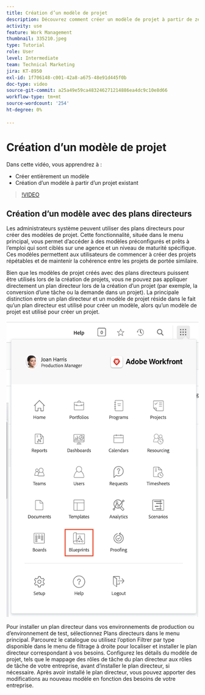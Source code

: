 ```yaml
---
title: Création d’un modèle de projet
description: Découvrez comment créer un modèle de projet à partir de zéro et d’un modèle existant.
activity: use
feature: Work Management
thumbnail: 335210.jpeg
type: Tutorial
role: User
level: Intermediate
team: Technical Marketing
jira: KT-8950
exl-id: 1f706148-c001-42a8-a675-48e91d445f0b
doc-type: video
source-git-commit: a25a49e59ca483246271214886ea4dc9c10e8d66
workflow-type: tm+mt
source-wordcount: '254'
ht-degree: 0%

---
```


# Création d’un modèle de projet

Dans cette vidéo, vous apprendrez à :

* Créer entièrement un modèle
* Création d’un modèle à partir d’un projet existant

>[!VIDEO](https://video.tv.adobe.com/v/335210/?quality=12&learn=on)

## Création d’un modèle avec des plans directeurs

Les administrateurs système peuvent utiliser des plans directeurs pour créer des modèles de projet. Cette fonctionnalité, située dans le menu principal, vous permet d’accéder à des modèles préconfigurés et prêts à l’emploi qui sont ciblés sur une agence et un niveau de maturité spécifique. Ces modèles permettent aux utilisateurs de commencer à créer des projets répétables et de maintenir la cohérence entre les projets de portée similaire.

Bien que les modèles de projet créés avec des plans directeurs puissent être utilisés lors de la création de projets, vous ne pouvez pas appliquer directement un plan directeur lors de la création d’un projet (par exemple, la conversion d’une tâche ou la demande dans un projet). La principale distinction entre un plan directeur et un modèle de projet réside dans le fait qu’un plan directeur est utilisé pour créer un modèle, alors qu’un modèle de projet est utilisé pour créer un projet.

![Plans directeurs dans le menu principal](assets/pt-blueprints-01.png)

Pour installer un plan directeur dans vos environnements de production ou d’environnement de test, sélectionnez Plans directeurs dans le menu principal. Parcourez le catalogue ou utilisez l’option Filtrer par type disponible dans le menu de filtrage à droite pour localiser et installer le plan directeur correspondant à vos besoins. Configurez les détails du modèle de projet, tels que le mappage des rôles de tâche du plan directeur aux rôles de tâche de votre entreprise, avant d’installer le plan directeur, si nécessaire. Après avoir installé le plan directeur, vous pouvez apporter des modifications au nouveau modèle en fonction des besoins de votre entreprise.
